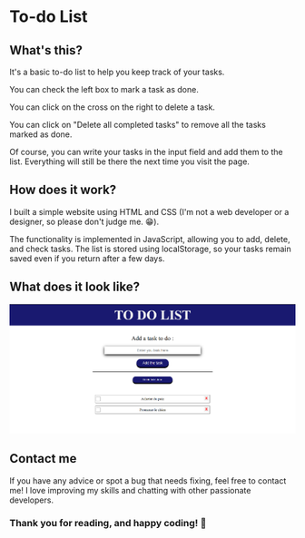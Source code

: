 # To-do List
## What's this?
It's a basic to-do list to help you keep track of your tasks.

You can check the left box to mark a task as done.

You can click on the cross on the right to delete a task.

You can click on "Delete all completed tasks" to remove all the tasks marked as done.

Of course, you can write your tasks in the input field and add them to the list.
Everything will still be there the next time you visit the page.

## How does it work?
I built a simple website using HTML and CSS (I'm not a web developer or a designer, so please don't judge me. 😁).

The functionality is implemented in JavaScript, allowing you to add, delete, and check tasks. The list is stored using localStorage, so your tasks remain saved even if you return after a few days.

## What does it look like?
![Screen of the site](assets/printScreen-site.png)

## Contact me
If you have any advice or spot a bug that needs fixing, feel free to contact me!
I love improving my skills and chatting with other passionate developers.

### Thank you for reading, and happy coding! 🚀